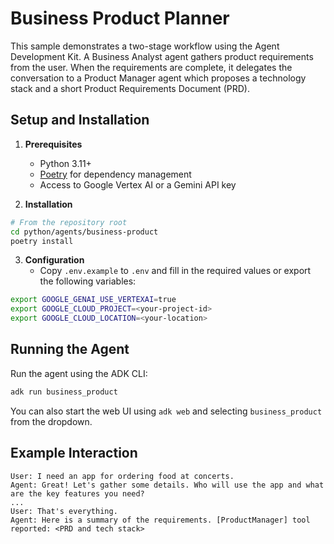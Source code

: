 # Business Product Planner

This sample demonstrates a two-stage workflow using the Agent Development Kit. A Business Analyst agent gathers product requirements from the user. When the requirements are complete, it delegates the conversation to a Product Manager agent which proposes a technology stack and a short Product Requirements Document (PRD).

## Setup and Installation

1. **Prerequisites**
   - Python 3.11+
   - [Poetry](https://python-poetry.org/docs/) for dependency management
   - Access to Google Vertex AI or a Gemini API key

2. **Installation**
```bash
# From the repository root
cd python/agents/business-product
poetry install
```

3. **Configuration**
   - Copy `.env.example` to `.env` and fill in the required values or export the following variables:
```bash
export GOOGLE_GENAI_USE_VERTEXAI=true
export GOOGLE_CLOUD_PROJECT=<your-project-id>
export GOOGLE_CLOUD_LOCATION=<your-location>
```

## Running the Agent
Run the agent using the ADK CLI:
```bash
adk run business_product
```
You can also start the web UI using `adk web` and selecting `business_product` from the dropdown.

## Example Interaction
```
User: I need an app for ordering food at concerts.
Agent: Great! Let's gather some details. Who will use the app and what are the key features you need?
...
User: That's everything.
Agent: Here is a summary of the requirements. [ProductManager] tool reported: <PRD and tech stack>
```

